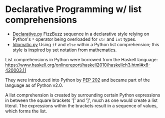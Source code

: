 # Declarative Programming w/ list comprehensions

*   [Declarative.py](./Declarative.py)
    FizzBuzz sequence in a declarative style relying on Python's `*` operator
    being overloaded for `str` and `int` types.
*   [Idiomatic.py](./Idiomatic.py)
    Using `if` and `else` within a Python list comprehension; this style is
    inspired by set notation from mathematics.


List comprehensions in Python were borrowed from the Haskell language:
https://www.haskell.org/onlinereport/haskell2010/haskellch3.html#x8-420003.11

They were introduced into Python by
[PEP 202](https://www.python.org/dev/peps/pep-0202/) and became part of the
language as of Python v2.0.

A list comprehension is created by surrounding certain Python expressions in
between the square brackets '[' and ']', much as one would create a list
literal.  The expressions within the brackets result in a sequence of values,
which forms the list.
